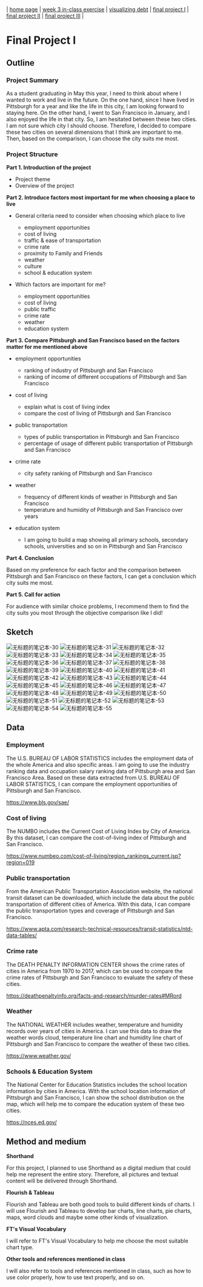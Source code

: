 | [home page](https://yuanmeng128.github.io/Ivy-YuanMeng-TSWD-portfolio/) | [week 3 in-class exercise](week_3_in-class_exercise) | [visualizing debt](visualizing-government-debt) | [final project I](final-project-part-one-YuanMeng) | [final project II](final-project-part-two) | [final project III](final-project-part-three) |

# Final Project I

## Outline 

### Project Summary 

As a student graduating in May this year, I need to think about where I wanted to work and live in the future. On the one hand, since I have lived in Pittsburgh for a year and like the life in this city, I am looking forward to staying here. On the other hand, I went to San Francisco in January, and I also enjoyed the life in that city. So, I am hesitated between these two cities. I am not sure which city I should choose. Therefore, I decided to compare these two cities on several dimensions that I think are important to me. Then, based on the comparison, I can choose the city suits me most.

### Project Structure

**Part 1. Introduction of the project**
- Project theme
- Overview of the project

**Part 2. Introduce factors most important for me when choosing a place to live** 
- General criteria need to consider when choosing which place to live 
	- employment opportunities
	- cost of living
	- traffic & ease of transportation
	- crime rate
	- proximity to Family and Friends
	- weather
	- culture
	- school & education system
	
- Which factors are important for me?
	- employment opportunities
	- cost of living
	- public traffic
	- crime rate
	- weather
	- education system

**Part 3. Compare Pittsburgh and San Francisco based on the factors matter for me mentioned above**
- employment opportunities
	- ranking of industry of Pittsburgh and San Francisco 
	- ranking of income of different occupations of Pittsburgh and San Francisco
- cost of living
	- explain what is cost of living index
	- compare the cost of living of Pittsburgh and San Francisco
- public transportation
	- types of public transportation in Pittsburgh and San Francisco
	- percentage of usage of different public transportation of Pittsburgh and San Francisco
- crime rate 
	- city safety ranking of Pittsburgh and San Francisco
- weather
	- frequency of different kinds of weather in Pittsburgh and San Francisco
	- temperature and humidity of Pittsburgh and San Francisco over years
- education system
        
	- I am going to build a map showing all primary schools, secondary schools, universities and so on in Pittsburgh and San Francisco

**Part 4. Conclusion**	

Based on my preference for each factor and the comparison between Pittsburgh and San Francisco on these factors, I can get a conclusion which city suits me most. 
 
**Part 5. Call for action** 

For audience with similar choice problems, I recommend them to find the city suits you most through the objective comparison like I did!

## Sketch

![无标题的笔记本-30](https://user-images.githubusercontent.com/122709931/218633359-961931ec-b484-4156-992a-cb0b5ca51da7.jpg)
![无标题的笔记本-31](https://user-images.githubusercontent.com/122709931/218633449-869be183-2356-471b-a17a-d1f9ad347453.jpg)
![无标题的笔记本-32](https://user-images.githubusercontent.com/122709931/218633488-5ddce5c7-2f4e-4d60-b6ed-70b6fa3ad6bb.jpg)
![无标题的笔记本-33](https://user-images.githubusercontent.com/122709931/218633554-677a38a7-c317-4b04-a82f-b4bce7224b14.jpg)
![无标题的笔记本-34](https://user-images.githubusercontent.com/122709931/218633586-03506932-ddb0-4fad-ae8c-2ffceea5d8c5.jpg)
![无标题的笔记本-35](https://user-images.githubusercontent.com/122709931/218633597-b39994e9-6c66-41be-8a3a-7648276385bf.jpg)
![无标题的笔记本-36](https://user-images.githubusercontent.com/122709931/218633605-8105367a-6f9c-447b-94e0-fa2e2ae1d4d2.jpg)
![无标题的笔记本-37](https://user-images.githubusercontent.com/122709931/218633615-d66b1492-e5a2-4fb6-98a9-3748635b2280.jpg)
![无标题的笔记本-38](https://user-images.githubusercontent.com/122709931/218633626-c9a89212-2918-476a-8c4e-3386f0008818.jpg)
![无标题的笔记本-39](https://user-images.githubusercontent.com/122709931/218633632-c0297c16-26c3-463b-b6db-53575ad51661.jpg)
![无标题的笔记本-40](https://user-images.githubusercontent.com/122709931/218633640-8a488a04-3d35-43cb-8281-8d8ba7c9235d.jpg)
![无标题的笔记本-41](https://user-images.githubusercontent.com/122709931/218633663-ec852dba-bd6e-4d56-bd17-6f74347b5e95.jpg)
![无标题的笔记本-42](https://user-images.githubusercontent.com/122709931/218633673-f4aa1744-bfb1-4ab2-86b6-d5ba8c85c7d4.jpg)
![无标题的笔记本-43](https://user-images.githubusercontent.com/122709931/218633685-9b932ce7-797e-4acc-9e72-e7aa9c505b72.jpg)
![无标题的笔记本-44](https://user-images.githubusercontent.com/122709931/218633693-e2e82ba8-1b98-4dcc-b19d-199573eb62ae.jpg)
![无标题的笔记本-45](https://user-images.githubusercontent.com/122709931/218633725-da57a427-9b71-4f0e-8ec8-6f73276bdab3.jpg)
![无标题的笔记本-46](https://user-images.githubusercontent.com/122709931/218633730-75e475df-4329-4c4c-9e0f-6c3fd859a9f1.jpg)
![无标题的笔记本-47](https://user-images.githubusercontent.com/122709931/218633737-6ddaf318-ea03-4310-af8c-fee2bae5b779.jpg)
![无标题的笔记本-48](https://user-images.githubusercontent.com/122709931/218633753-99217f0a-2743-4024-946f-ab0558a0d47a.jpg)
![无标题的笔记本-49](https://user-images.githubusercontent.com/122709931/218633758-de95c0d6-1ca4-4b76-a095-aad339770ed5.jpg)
![无标题的笔记本-50](https://user-images.githubusercontent.com/122709931/218633765-8eae6d1c-1c73-4de6-8dd5-a964fa320052.jpg)
![无标题的笔记本-51](https://user-images.githubusercontent.com/122709931/218633773-41d9806c-e74a-432c-8cdc-17d7356151d3.jpg)
![无标题的笔记本-52](https://user-images.githubusercontent.com/122709931/218633787-1ef6fc4a-9a37-4f86-b858-09c107106887.jpg)
![无标题的笔记本-53](https://user-images.githubusercontent.com/122709931/218633798-5e2e464d-a1ee-4d02-b5e5-5e50a8597e5f.jpg)
![无标题的笔记本-54](https://user-images.githubusercontent.com/122709931/218633806-2d2c6f9e-ca49-4e2a-b255-42718798d34d.jpg)
![无标题的笔记本-55](https://user-images.githubusercontent.com/122709931/218633818-5a821dff-2080-4748-af6b-1c9678d3e445.jpg)

## Data

### Employment

The U.S. BUREAU OF LABOR STATISTICS includes the employment data of the whole America and also specific areas. I am going to use the industry ranking data and occupation salary ranking data of Pittsburgh area and San Francisco Area. Based on these data extracted from U.S. BUREAU OF LABOR STATISTICS, I can compare the employment opportunities of Pittsburgh and San Francisco. 

https://www.bls.gov/sae/

### Cost of living 

The NUMBO includes the Current Cost of Living Index by City of America. By this dataset, I can compare the cost-of-living index of Pittsburgh and San Francisco. 

https://www.numbeo.com/cost-of-living/region_rankings_current.jsp?region=019

### Public transportation 

From the American Public Transportation Association website, the national transit dataset can be downloaded, which include the data about the public transportation of different cities of America. With this data, I can compare the public transportation types and coverage of Pittsburgh and San Francisco. 

https://www.apta.com/research-technical-resources/transit-statistics/ntd-data-tables/

### Crime rate 

The DEATH PENALTY INFORMATION CENTER shows the crime rates of cities in America from 1970 to 2017, which can be used to compare the crime rates of Pittsburgh and San Francisco to evaluate the safety of these cities.

https://deathpenaltyinfo.org/facts-and-research/murder-rates#MRord

### Weather

The NATIONAL WEATHER includes weather, temperature and humidity records over years of cities in America. I can use this data to draw the weather words cloud, temperature line chart and humidity line chart of Pittsburgh and San Francisco to compare the weather of these two cities. 

https://www.weather.gov/

### Schools & Education System

The National Center for Education Statistics includes the school location information by cities in America. With the school location information of Pittsburgh and San Francisco, I can show the school distribution on the map, which will help me to compare the education system of these two cities. 

https://nces.ed.gov/

## Method and medium

**Shorthand**

For this project, I planned to use Shorthand as a digital medium that could help me represent the entire story. Therefore, all pictures and textual content will be delivered through Shorthand.

**Flourish & Tableau**

Flourish and Tableau are both good tools to build different kinds of charts. I will use Flourish and Tableau to develop bar charts, line charts, pie charts, maps, word clouds and maybe some other kinds of visualization.

**FT's Visual Vocabulary**

I will refer to FT's Visual Vocabulary to help me choose the most suitable chart type.

**Other tools and references mentioned in class**

I will also refer to tools and references mentioned in class, such as how to use color properly, how to use text properly, and so on.
